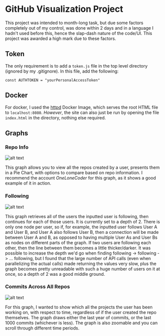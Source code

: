 # GitHub Visualization Project

This project was intended to month-long task, but due some factors completely out of my control, was done within 2 days and in a language I hadn't used before this, hence the slap-dash nature of the code/UI. This project was awarded a high mark due to these factors.

## Token

The only requirement is to add a `token.js` file in the top level directory (ignored by my .gitignore). In this file, add the following:
```
const AUTHTOKEN = "yourPersonalAccessToken"
```

## Docker
For docker, I used the [httpd](https://hub.docker.com/_/httpd) Docker Image, which serves the root HTML file to `localhost:8080`. *However*, the site can also just be run by opening the file `index.html` in the directory, nothing else required.

## Graphs
### Repo Info
![alt text](https://i.ibb.co/BND3bPk/Untitled.png)

This graph allows you to view all the repos created by a user, presents them in a Pie Chart, with options to compare based on repo information. I recommend the account *OneLoneCoder* for this graph, as it shows a good example of it in action.

### Following
![alt text](https://i.ibb.co/QfTNnZ4/Untitled.png)

This graph retrieves all of the users the inputted user is following, then continues for each of those users. It is currently set to a depth of 2. There is only one node per user, so if, for example, the inputted user follows User A and User B, and User A also follows User B, then a connection will be made between User A and B, as opposed to having multiple User As and User Bs as nodes on different parts of the graph. If two users are following each other, then the line between them becomes a little thicker/darker. It was possible to increase the depth we'd go when finding following -> following -> ... following, but I found that the large number of API calls (even when parallelizing the actual calls) made returning the values very slow, plus the graph becomes pretty unreadable with such a huge number of users on it at once, so a depth of 2 was a good middle ground.

### Commits Across All Repos
![alt text](https://i.ibb.co/pdHGnpn/Untitled.png)

For this graph, I wanted to show which all the projects the user has been working on, with respect to time, regardless of if the user created the repo themselves. The graph draws either the last year of commits, or the last 1000 commits (whichever is less). The graph is also zoomable and you can scroll through different time periods.
